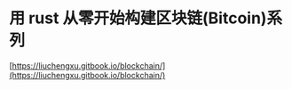 # 用 rust 从零开始构建区块链(Bitcoin)系列

[https://liuchengxu.gitbook.io/blockchain/](https://liuchengxu.gitbook.io/blockchain/)